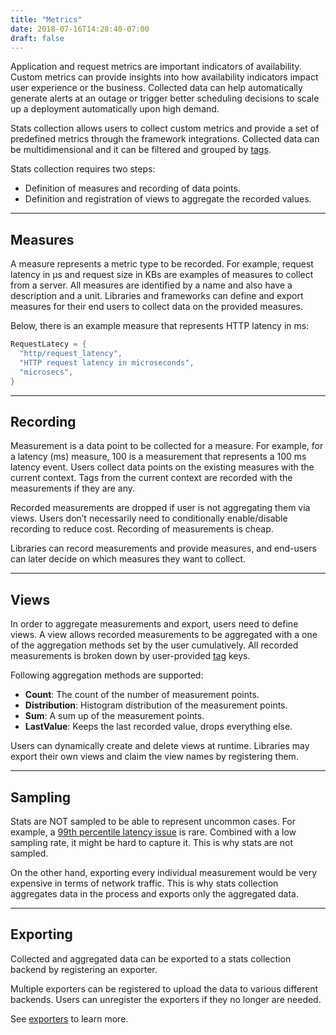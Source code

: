 ```yaml
---
title: "Metrics"
date: 2018-07-16T14:28:40-07:00
draft: false
---
```


Application and request metrics are important indicators
of availability. Custom metrics can provide insights into
how availability indicators impact user experience or the business.
Collected data can help automatically
generate alerts at an outage or trigger better scheduling
decisions to scale up a deployment automatically upon high demand.



Stats collection allows users to collect custom metrics and provide
a set of predefined metrics through the framework integrations.
Collected data can be multidimensional and
it can be filtered and grouped by [tags](/tags).

Stats collection requires two steps:  

* Definition of measures and recording of data points.
* Definition and registration of views to aggregate the recorded values.

---

## Measures  

A measure represents a metric type to be recorded. For example, request latency
in µs and request size in KBs are examples of measures to collect from a server.
All measures are identified by a name and also have a description and a unit.
Libraries and frameworks can define and export measures for their end users to
collect data on the provided measures.  

Below, there is an example measure that represents HTTP latency in ms:

```go
RequestLatecy = {
  "http/request_latency",
  "HTTP request latency in microseconds",
  "microsecs",
}
```
---

## Recording
Measurement is a data point to be collected for a measure. For example, for a latency (ms) measure, 100 is a measurement that represents a 100 ms latency event. Users collect data points on the existing measures with the current context. Tags from the current context are recorded with the measurements if they are any.  

Recorded measurements are dropped if user is not aggregating them via views. Users don’t necessarily need to conditionally enable/disable recording to reduce cost. Recording of measurements is cheap.  

Libraries can record measurements and provide measures,
and end-users can later decide on which measures
they want to collect.  

---

## Views

In order to aggregate measurements and export, users need to define views.
A view allows recorded measurements to be aggregated with a one of the
aggregation methods set by the user cumulatively.
All recorded measurements is broken down by user-provided [tag](/introduction/core-concepts/tags) keys.  

Following aggregation methods are supported:  

* **Count**: The count of the number of measurement points.
* **Distribution**: Histogram distribution of the measurement points.
* **Sum**: A sum up of the measurement points.
* **LastValue**: Keeps the last recorded value, drops everything else.

Users can dynamically create and delete views at runtime. Libraries may
export their own views and claim the view names by registering them.  

---

## Sampling

Stats are NOT sampled to be able to represent uncommon
cases. For example, a [99th percentile latency issue](https://www.youtube.com/watch?v=lJ8ydIuPFeU)
is rare. Combined with a low sampling rate,
it might be hard to capture it. This is why stats are not sampled.

On the other hand, exporting every individual measurement would
be very expensive in terms of network traffic. This is why stats
collection aggregates data in the process and exports only the
aggregated data.

---

## Exporting

Collected and aggregated data can be exported to a stats collection
backend by registering an exporter.  

Multiple exporters can be registered to upload the data to various different backends.
Users can unregister the exporters if they no longer are needed.

See [exporters](/introduction/core-concepts/exporters) to learn more.
